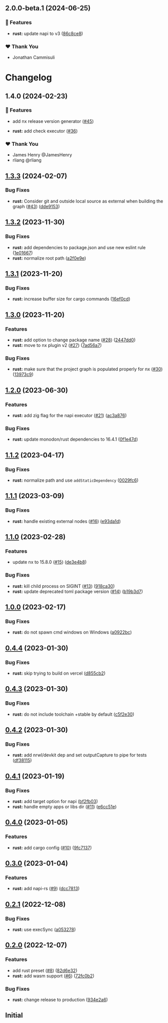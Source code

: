 ## 2.0.0-beta.1 (2024-06-25)


### 🚀 Features

- **rust:** update napi to v3 ([86c8ce8](https://github.com/Cammisuli/monodon/commit/86c8ce8))


### ❤️  Thank You

- Jonathan Cammisuli

# Changelog

## 1.4.0 (2024-02-23)


### 🚀 Features

- add nx release version generator ([#45](https://github.com/Cammisuli/monodon/pull/45))

- **rust:** add check executor ([#36](https://github.com/Cammisuli/monodon/pull/36))


### ❤️  Thank You

- James Henry @JamesHenry
- rliang @rliang

## [1.3.3](https://github.com/Cammisuli/monodon/compare/rust-1.3.2...rust-1.3.3) (2024-02-07)


### Bug Fixes

* **rust:** Consider git and outside local source as external when building the graph ([#43](https://github.com/Cammisuli/monodon/issues/43)) ([dde9153](https://github.com/Cammisuli/monodon/commit/dde91536d63ec39b9c14238afc548552f62c560d))

## [1.3.2](https://github.com/Cammisuli/monodon/compare/rust-1.3.1...rust-1.3.2) (2023-11-30)


### Bug Fixes

* **rust:** add dependencies to package.json and use new eslint rule ([1e01667](https://github.com/Cammisuli/monodon/commit/1e0166713d058d159cd13ca7fd343f7191b76a35))
* **rust:** normalize root path ([a2f0e9e](https://github.com/Cammisuli/monodon/commit/a2f0e9ef808144d2064088f50c552043cf9fc241))

## [1.3.1](https://github.com/Cammisuli/monodon/compare/rust-1.3.0...rust-1.3.1) (2023-11-20)


### Bug Fixes

* **rust:** increase buffer size for cargo commands ([16ef0cd](https://github.com/Cammisuli/monodon/commit/16ef0cdfe1a65492ab7429540fee0c9493d22250))

## [1.3.0](https://github.com/Cammisuli/monodon/compare/rust-1.2.0...rust-1.3.0) (2023-11-20)


### Features

* **rust:** add option to change package name ([#28](https://github.com/Cammisuli/monodon/issues/28)) ([2447dd0](https://github.com/Cammisuli/monodon/commit/2447dd01e69759963b2f9b6d5b66f7a2263ca8b3))
* **rust:** move to nx plugin v2 ([#27](https://github.com/Cammisuli/monodon/issues/27)) ([7ad56a7](https://github.com/Cammisuli/monodon/commit/7ad56a7113405e8e5a9facecd0152e7940ce548b))


### Bug Fixes

* **rust:** make sure that the project graph is populated properly for nx ([#30](https://github.com/Cammisuli/monodon/issues/30)) ([13973c9](https://github.com/Cammisuli/monodon/commit/13973c90a65a08b70d2b6f439cf1ff403c7071ea))

## [1.2.0](https://github.com/Cammisuli/monodon/compare/rust-1.1.2...rust-1.2.0) (2023-06-30)


### Features

* **rust:** add zig flag for the napi executor ([#21](https://github.com/Cammisuli/monodon/issues/21)) ([ac3a876](https://github.com/Cammisuli/monodon/commit/ac3a876f7a74fbbee90285ada58cf8999afe884c))


### Bug Fixes

* **rust:** update monodon/rust dependencies to 16.4.1 ([0f1e47d](https://github.com/Cammisuli/monodon/commit/0f1e47d67f6619ecfeb473b33b2d0562822952b1))

## [1.1.2](https://github.com/Cammisuli/monodon/compare/rust-1.1.1...rust-1.1.2) (2023-04-17)


### Bug Fixes

* **rust:** normalize path and use `addStaticDependency` ([0029fc6](https://github.com/Cammisuli/monodon/commit/0029fc6e5735dad6ffef71807c51df21bafabd38))

## [1.1.1](https://github.com/Cammisuli/monodon/compare/rust-1.1.0...rust-1.1.1) (2023-03-09)


### Bug Fixes

* **rust:** handle existing external nodes ([#16](https://github.com/Cammisuli/monodon/issues/16)) ([e93da1d](https://github.com/Cammisuli/monodon/commit/e93da1db5decc68d7424945b329a92e78e072fe1))

## [1.1.0](https://github.com/Cammisuli/monodon/compare/rust-1.0.0...rust-1.1.0) (2023-02-28)


### Features

* update nx to 15.8.0 ([#15](https://github.com/Cammisuli/monodon/issues/15)) ([de3e4b8](https://github.com/Cammisuli/monodon/commit/de3e4b8aada8e3ca4fa30f019bfb65e43a82747b))


### Bug Fixes

* **rust:** kill child process on SIGINT ([#13](https://github.com/Cammisuli/monodon/issues/13)) ([918ca30](https://github.com/Cammisuli/monodon/commit/918ca30562c4df4b0d2854b18ec311072ec7ff61))
* **rust:** update deprecated toml package version ([#14](https://github.com/Cammisuli/monodon/issues/14)) ([b19b3d7](https://github.com/Cammisuli/monodon/commit/b19b3d71889583ab03304a9f339d38f33eb14524))

## [1.0.0](https://github.com/Cammisuli/monodon/compare/rust-0.4.4...rust-1.0.0) (2023-02-17)


### Bug Fixes

* **rust:** do not spawn cmd windows on Windows ([a0922bc](https://github.com/Cammisuli/monodon/commit/a0922bc110c2c756a83c6bc7fcada661ccb819df))

## [0.4.4](https://github.com/Cammisuli/monodon/compare/rust-0.4.3...rust-0.4.4) (2023-01-30)


### Bug Fixes

* **rust:** skip trying to build on vercel ([d855cb2](https://github.com/Cammisuli/monodon/commit/d855cb2ac917bed9666177afe4ac08686c57d6e9))

## [0.4.3](https://github.com/Cammisuli/monodon/compare/rust-0.4.2...rust-0.4.3) (2023-01-30)


### Bug Fixes

* **rust:** do not include toolchain +stable by default ([c5f2e30](https://github.com/Cammisuli/monodon/commit/c5f2e30c385153fb87e07442f0276189f84bbd0b))

## [0.4.2](https://github.com/Cammisuli/monodon/compare/rust-0.4.1...rust-0.4.2) (2023-01-30)


### Bug Fixes

* **rust:** add nrwl/devkit dep and set outputCapture to pipe for tests ([df38115](https://github.com/Cammisuli/monodon/commit/df3811520bb53a681e8330ffbc7d54df6fdbcd54))

## [0.4.1](https://github.com/Cammisuli/monodon/compare/rust-0.4.0...rust-0.4.1) (2023-01-19)


### Bug Fixes

* **rust:** add target option for napi ([bf2fb03](https://github.com/Cammisuli/monodon/commit/bf2fb038042d2ba6f03b0e4eb4db2ccd57852a84))
* **rust:** handle empty apps or libs dir ([#11](https://github.com/Cammisuli/monodon/issues/11)) ([e6cc51e](https://github.com/Cammisuli/monodon/commit/e6cc51ee888a8fa798c33f9cc88962b0bffe0b6c))

## [0.4.0](https://github.com/Cammisuli/monodon/compare/rust-0.3.0...rust-0.4.0) (2023-01-05)


### Features

* **rust:** add cargo config ([#10](https://github.com/Cammisuli/monodon/issues/10)) ([9fc7137](https://github.com/Cammisuli/monodon/commit/9fc713754636b6c190e36a6b01d884b912383245))

## [0.3.0](https://github.com/Cammisuli/monodon/compare/rust-0.2.1...rust-0.3.0) (2023-01-04)


### Features

* **rust:** add napi-rs ([#9](https://github.com/Cammisuli/monodon/issues/9)) ([dcc7813](https://github.com/Cammisuli/monodon/commit/dcc7813d7b179d0af69423f44d5012e31cc2445f))

## [0.2.1](https://github.com/Cammisuli/monodon/compare/rust-0.2.0...rust-0.2.1) (2022-12-08)


### Bug Fixes

* **rust:** use execSync ([a053278](https://github.com/Cammisuli/monodon/commit/a05327892805d5944dcdc493ec7d6ee6fbc23ecf))

## [0.2.0](https://github.com/Cammisuli/monodon/compare/rust-0.1.0...rust-0.2.0) (2022-12-07)


### Features

* add rust preset ([#8](https://github.com/Cammisuli/monodon/issues/8)) ([82d6e32](https://github.com/Cammisuli/monodon/commit/82d6e32235b4e56810276db01c5276ec39273053))
* **rust:** add wasm support ([#6](https://github.com/Cammisuli/monodon/issues/6)) ([72fc0b2](https://github.com/Cammisuli/monodon/commit/72fc0b28a8f4b261c902d638fd982b2b6ba3410f))


### Bug Fixes

* **rust:** change release to production ([934e2a6](https://github.com/Cammisuli/monodon/commit/934e2a64c740485b395ead0e4cc881eba3e9e404))

## Initial
